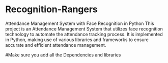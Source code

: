 # Recognition-Rangers
Attendance Management System with Face Recognition in Python  This project is an Attendance Management System that utilizes face recognition technology to automate the attendance tracking process. It is implemented in Python, making use of various libraries and frameworks to ensure accurate and efficient attendance management.

#Make sure you add all the Dependencies and libraries 

